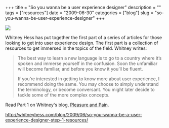 +++
title = "So you wanna be a user experience designer"
description = ""
tags = ["resources"]
date = "2009-06-30"
categories = ["blog"]
slug = "so-you-wanna-be-user-experience-designer"
+++



  <div class="notebook-screenshot"><a href="http://whitneyhess.com/blog/2009/06/so-you-wanna-be-a-user-experience-designer-step-1-resources/"><img src="//konigi.com/media/bluga/wt4a4a9129e078d.jpg"/></a></div><p>Whitney Hess has put together the first part of a series of articles for those looking to get into user experience design. The first part is a collection of resources to get immersed in the topics of the field. Whitney writes:</p>
<blockquote><p>The best way to learn a new language is to go to a country where it’s spoken and immerse yourself in the confusion. Soon the unfamiliar will become familiar, and before you know it you’ll be fluent.</p>
<p>If you’re interested in getting to know more about user experience, I recommend doing the same. You may choose to simply understand the terminology, or become conversant. You might later decide to tackle some of the more complex concepts.</p></blockquote>
<p>Read Part 1 on Whitney's blog, <a href="http://whitneyhess.com/blog/2009/06/so-you-wanna-be-a-user-experience-designer-step-1-resources/">Pleasure and Pain</a>.</p>
    
  <a href="http://whitneyhess.com/blog/2009/06/so-you-wanna-be-a-user-experience-designer-step-1-resources/">http://whitneyhess.com/blog/2009/06/so-you-wanna-be-a-user-experience-designer-step-1-resources/</a>
